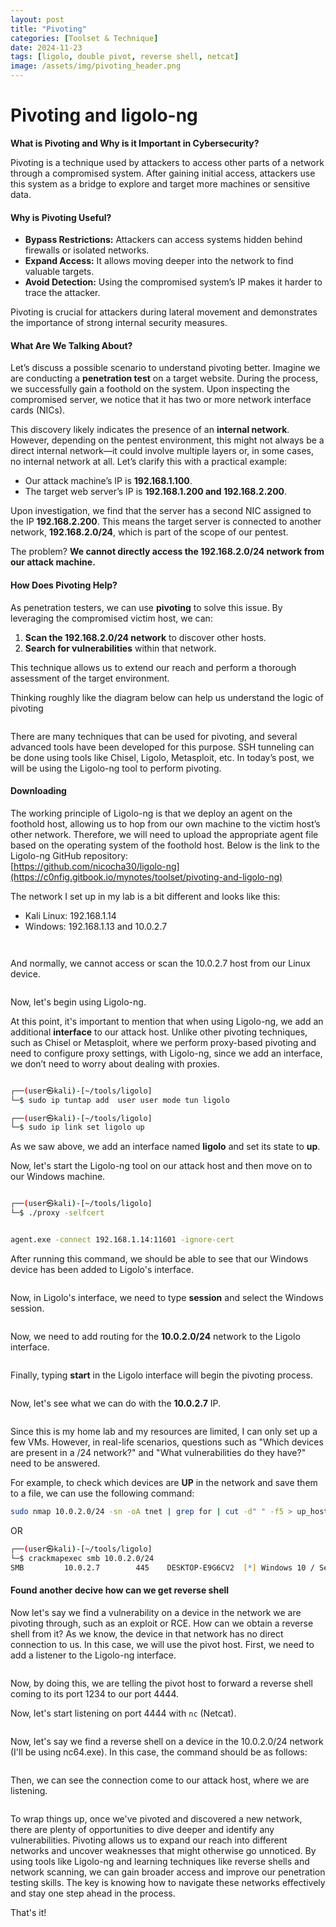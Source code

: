 ```yaml
---
layout: post
title: "Pivoting"
categories: [Toolset & Technique]
date: 2024-11-23
tags: [ligolo, double pivot, reverse shell, netcat]
image: /assets/img/pivoting_header.png
---
```

# Pivoting and ligolo-ng

**What is Pivoting and Why is it Important in Cybersecurity?**

Pivoting is a technique used by attackers to access other parts of a network through a compromised system. After gaining initial access, attackers use this system as a bridge to explore and target more machines or sensitive data.

#### Why is Pivoting Useful?

* **Bypass Restrictions:** Attackers can access systems hidden behind firewalls or isolated networks.
* **Expand Access:** It allows moving deeper into the network to find valuable targets.
* **Avoid Detection:** Using the compromised system’s IP makes it harder to trace the attacker.

Pivoting is crucial for attackers during lateral movement and demonstrates the importance of strong internal security measures.

#### What Are We Talking About?

Let’s discuss a possible scenario to understand pivoting better. Imagine we are conducting a **penetration test** on a target website. During the process, we successfully gain a foothold on the system. Upon inspecting the compromised server, we notice that it has two or more network interface cards (NICs).

This discovery likely indicates the presence of an **internal network**. However, depending on the pentest environment, this might not always be a direct internal network—it could involve multiple layers or, in some cases, no internal network at all. Let’s clarify this with a practical example:

* Our attack machine’s IP is **192.168.1.100**.
* The target web server’s IP is **192.168.1.200 and 192.168.2.200**.

Upon investigation, we find that the server has a second NIC assigned to the IP **192.168.2.200**. This means the target server is connected to another network, **192.168.2.0/24**, which is part of the scope of our pentest.

The problem? **We cannot directly access the 192.168.2.0/24 network from our attack machine.**

#### How Does Pivoting Help?

As penetration testers, we can use **pivoting** to solve this issue. By leveraging the compromised victim host, we can:

1. **Scan the 192.168.2.0/24 network** to discover other hosts.
2. **Search for vulnerabilities** within that network.

This technique allows us to extend our reach and perform a thorough assessment of the target environment.

Thinking roughly like the diagram below can help us understand the logic of pivoting

<figure><img src="../assets/img/pivoting-1.png" alt=""><figcaption></figcaption></figure>

There are many techniques that can be used for pivoting, and several advanced tools have been developed for this purpose. SSH tunneling can be done using tools like Chisel, Ligolo, Metasploit, etc. In today’s post, we will be using the Ligolo-ng tool to perform pivoting.

#### Downloading

The working principle of Ligolo-ng is that we deploy an agent on the foothold host, allowing us to hop from our own machine to the victim host’s other network. Therefore, we will need to upload the appropriate agent file based on the operating system of the foothold host. Below is the link to the Ligolo-ng GitHub repository: \
[https://github.com/nicocha30/ligolo-ng](https://c0nfig.gitbook.io/mynotes/toolset/pivoting-and-ligolo-ng)

The network I set up in my lab is a bit different and looks like this:

* Kali Linux: 192.168.1.14
* Windows: 192.168.1.13 and 10.0.2.7



<figure><img src="../assets/img/linux_IP.png" alt=""><figcaption></figcaption></figure>

<figure><img src="../assets/img/Windows1_IP.png" alt=""><figcaption></figcaption></figure>

And normally, we cannot access or scan the 10.0.2.7 host from our Linux device.

<figure><img src="../assets/img/cant_ping_nic2.png" alt=""><figcaption></figcaption></figure>

Now, let's begin using Ligolo-ng.

At this point, it's important to mention that when using Ligolo-ng, we add an additional **interface** to our attack host. Unlike other pivoting techniques, such as Chisel or Metasploit, where we perform proxy-based pivoting and need to configure proxy settings, with Ligolo-ng, since we add an interface, we don’t need to worry about dealing with proxies.



<figure><img src="../assets/img/adding-ligolo-dev.png" alt=""><figcaption></figcaption></figure>

```bash
┌──(user㉿kali)-[~/tools/ligolo]
└─$ sudo ip tuntap add  user user mode tun ligolo

```

```bash
┌──(user㉿kali)-[~/tools/ligolo]
└─$ sudo ip link set ligolo up
```

As we saw above, we add an interface named **ligolo** and set its state to **up**.

Now, let's start the Ligolo-ng tool on our attack host and then move on to our Windows machine.

<figure><img src="../assets/img/start-ligolo.png" alt=""><figcaption></figcaption></figure>

```bash
┌──(user㉿kali)-[~/tools/ligolo]
└─$ ./proxy -selfcert
```

<figure><img src="../assets/img/windows-start-ligolo.png" alt=""><figcaption></figcaption></figure>

```cmd
agent.exe -connect 192.168.1.14:11601 -ignore-cert

```

After running this command, we should be able to see that our Windows device has been added to Ligolo's interface.

<figure><img src="../assets/img/windows-added-ligolo.png" alt=""><figcaption></figcaption></figure>

Now, in Ligolo's interface, we need to type **session** and select the Windows session.

<figure><img src="../assets/img/select-session.png" alt=""><figcaption></figcaption></figure>



Now, we need to add routing for the **10.0.2.0/24** network to the Ligolo interface.

<figure><img src="../assets/img/adding-route.png" alt=""><figcaption></figcaption></figure>

Finally, typing **start** in the Ligolo interface will begin the pivoting process.

<figure><img src="../assets/img/start-ligggolo.png" alt=""><figcaption></figcaption></figure>

Now, let's see what we can do with the **10.0.2.7** IP.

<figure><img src="../assets/img/can_ping_10.0.2.7.png" alt=""><figcaption></figcaption></figure>

Since this is my home lab and my resources are limited, I can only set up a few VMs. However, in real-life scenarios, questions such as "Which devices are present in a /24 network?" and "What vulnerabilities do they have?" need to be answered.

For example, to check which devices are **UP** in the network and save them to a file, we can use the following command:

```bash
sudo nmap 10.0.2.0/24 -sn -oA tnet | grep for | cut -d" " -f5 > up_host.txt
```

OR

```zsh
┌──(user㉿kali)-[~/tools/ligolo]
└─$ crackmapexec smb 10.0.2.0/24   
SMB         10.0.2.7        445    DESKTOP-E9G6CV2  [*] Windows 10 / Server 2019 Build 19041 x64 (name:DESKTOP-E9G6CV2) (domain:DESKTOP-E9G6CV2) (signing:False) (SMBv1:False)
```

#### Found another decive how can we get reverse shell

Now let's say we find a vulnerability on a device in the network we are pivoting through, such as an exploit or RCE. How can we obtain a reverse shell from it? As we know, the device in that network has no direct connection to us. In this case, we will use the pivot host. First, we need to add a listener to the Ligolo-ng interface.

<figure><img src="../assets/img/listener_start.png" alt=""><figcaption></figcaption></figure>

Now, by doing this, we are telling the pivot host to forward a reverse shell coming to its port 1234 to our port 4444.

Now, let's start listening on port 4444 with `nc` (Netcat).

<figure><img src="../assets/img/nc -lvnp 4444.png" alt=""><figcaption></figcaption></figure>



Now, let's say we find a reverse shell on a device in the 10.0.2.0/24 network (I'll be using nc64.exe). In this case, the command should be as follows:

<figure><img src="../assets/img/windows_nc64.png" alt=""><figcaption></figcaption></figure>

Then, we can see the connection come to our attack host, where we are listening.

<figure><img src="../assets/img/hophophop.png" alt=""><figcaption></figcaption></figure>

To wrap things up, once we've pivoted and discovered a new network, there are plenty of opportunities to dive deeper and identify any vulnerabilities. Pivoting allows us to expand our reach into different networks and uncover weaknesses that might otherwise go unnoticed. By using tools like Ligolo-ng and learning techniques like reverse shells and network scanning, we can gain broader access and improve our penetration testing skills. The key is knowing how to navigate these networks effectively and stay one step ahead in the process.

That's it!

[\
](https://c0nfig.gitbook.io/mynotes/htb-academy/password-attacks-lab-medium)
